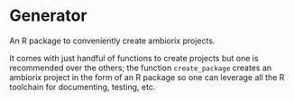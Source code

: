 # Generator

An R package to conveniently create ambiorix projects.

It comes with just handful of functions to create projects but
one is recommended over the others; 
the function `create_package` creates an ambiorix project
in the form of an R package so one can leverage all the 
R toolchain for documenting, testing, etc.
